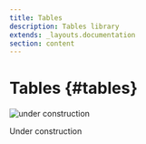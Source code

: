 ```yaml
---
title: Tables
description: Tables library
extends: _layouts.documentation
section: content
---
```


# Tables {#tables}

<div class="w-auto max-w-sm m-auto">
<img src="/assets/img/spartan.png" alt="under construction" class="content-center w-auto h-auto">
<p class="text-center text-5xl font-medium">Under construction</p>
</div>

<!--
@component('_partials.iframe', ["height" => "114px;"])
<div class="px-4 py-8 bg-white">
    <div class="max-w-3xl mx-auto space-y-4 flex flex-col items-center justify-start sm:space-y-0 sm:flex-row sm:items-end sm:justify-around">
        //Alerts
    </div>
</div>
@endcomponent

```html

```
-->